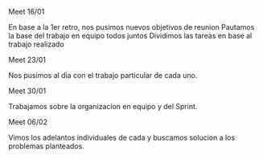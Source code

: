 Meet 16/01

En base a la 1er retro, nos pusimos nuevos objetivos de reunion Pautamos la base del trabajo en equipo todos juntos Dividimos las tareas en base al trabajo realizado

Meet 23/01

Nos pusimos al dia con el trabajo particular de cada uno.

Meet 30/01

Trabajamos sobre la organizacion en equipo y del Sprint.

Meet 06/02

Vimos los adelantos individuales de cada y buscamos solucion a los problemas planteados.



